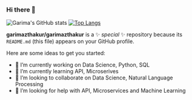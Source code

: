 ### Hi there 👋
![Garima's GitHub stats](https://github-readme-stats.vercel.app/api?username=garimazthakur&count_private=true&theme=cobalt&gb_color=Gradient)   [![Top Langs](https://github-readme-stats.vercel.app/api/top-langs/?username=garimazthakur&langs_count=8&layout=compact)](https://github.com/garimazthakur/github-readme-stats)


**garimazthakur/garimazthakur** is a ✨ _special_ ✨ repository because its `README.md` (this file) appears on your GitHub profile.

Here are some ideas to get you started:

- 🔭 I’m currently working on Data Science, Python, SQL
- 🌱 I’m currently learning API, Microserives
- 👯 I’m looking to collaborate on Data Science, Natural Language Processing
- 🤔 I’m looking for help with API, Microservices and Machine Learning 


